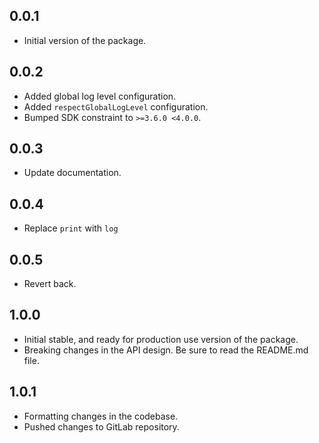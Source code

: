 ## 0.0.1

- Initial version of the package.

## 0.0.2

- Added global log level configuration.
- Added `respectGlobalLogLevel` configuration.
- Bumped SDK constraint to `>=3.6.0 <4.0.0`.

## 0.0.3

- Update documentation.

## 0.0.4

- Replace `print` with `log`

## 0.0.5

- Revert back.

## 1.0.0

- Initial stable, and ready for production use version of the package.
- Breaking changes in the API design. Be sure to read the README.md file.

## 1.0.1

- Formatting changes in the codebase.
- Pushed changes to GitLab repository.